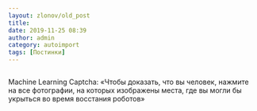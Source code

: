 ```yaml
---
layout: zlonov/old_post
title: 
date: 2019-11-25 08:39
author: admin
category: autoimport
tags: [Постинки]
---
```

<!-- wp:image {"id":73555, "align": "center"} -->
<div class="wp-block-image"><figure class="aligncenter"><img src="/assets/uploads/machine_learning_captcha_2x-2.png" alt="" class="wp-image-73555" /></figure></div>
<!-- /wp:image -->


Machine Learning Captcha: «Чтобы доказать, что вы человек, нажмите на все фотографии, на которых изображены места, где вы могли бы укрыться во время восстания роботов»

